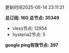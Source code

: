 更新时间2025-05-14 23:11:21

**总订阅: 160**
**总节点: 35349**
- vless节点: 12954
- hysteria2节点: 5

**google ping有效节点: 397**
